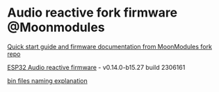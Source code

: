# Audio reactive fork firmware @Moonmodules

[Quick start guide and firmware documentation from MoonModules fork repo](https://mm.kno.wled.ge)

[ESP32 Audio reactive firmware](https://github.com/srg74/WLED-wemos-shield/tree/master/resources/Firmware/@MoonModules/v0.14.0-b15.27) - v0.14.0-b15.27 build 2306161

[bin files naming explanation](https://mm.kno.wled.ge/moonmodules/Installing-and-Compiling/#configurations)
